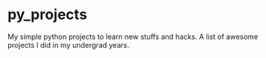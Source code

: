 py_projects
===========

My simple python projects to learn new stuffs and hacks.
A list of awesome projects I did in my undergrad years.
